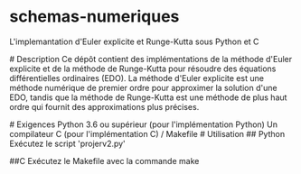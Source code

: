 # schemas-numeriques
L'implemantation d'Euler explicite et Runge-Kutta sous Python et C 

# Description
Ce dépôt contient des implémentations de la méthode d'Euler explicite et de la méthode de Runge-Kutta pour résoudre des équations différentielles ordinaires (EDO). La méthode d'Euler explicite est une méthode numérique de premier ordre pour approximer la solution d'une EDO, tandis que la méthode de Runge-Kutta est une méthode de plus haut ordre qui fournit des approximations plus précises.

# Exigences
Python 3.6 ou supérieur (pour l'implémentation Python)
Un compilateur C (pour l'implémentation C) / Makefile
# Utilisation
## Python
Exécutez le script 'projerv2.py' 

##C
Exécutez le Makefile avec la commande make
